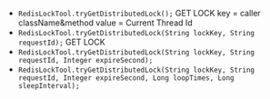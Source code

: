 - `RedisLockTool.tryGetDistributedLock();` GET LOCK  key = caller className&method   value = Current Thread Id
- `RedisLockTool.tryGetDistributedLock(String lockKey, String requestId);` GET LOCK
- `RedisLockTool.tryGetDistributedLock(String lockKey, String requestId, Integer expireSecond);`
- `RedisLockTool.tryGetDistributedLock(String lockKey, String requestId, Integer expireSecond, Long loopTimes, Long sleepInterval);`